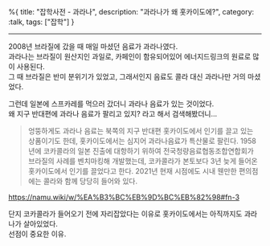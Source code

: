 %{
title: "잡학사전 - 과라나",
description: "과라나가 왜 홋카이도에?",
category: :talk,
tags: ["잡학"]
}

---

2008년 브라질에 갔을 때 매일 마셨던 음료가 과라나였다.\
과라나는 브라질이 원산지인 과일로, 카페인이 함유되어있어 에너지드링크의 원료로 많이 사용된다.\
그 때 브라질은 반미 분위기가 있었고, 그래서인지 음료도 콜라 대신 과라나만 거의 마셨었다.

그런데 일본에 스프카레를 먹으러 갔더니 과라나 음료가 있는 것이었다.\
왜 지구 반대편에 과라나 음료가 팔리고 있지? 라고 해서 검색해봤더니...

> 엉뚱하게도 과라나 음료는 북쪽의 지구 반대편 홋카이도에서 인기를 끌고 있는 상품이기도 한데, 홋카이도에서는 심지어 과라나음료가 특산물로 팔린다. 1958년에 코카콜라의 일본 진출에 대항하기 위하여 전국청량음료협동조합연합회가 브라질의 사례를 벤치마킹해 개발했는데, 코카콜라가 본토보다 3년 늦게 들어온 홋카이도에서 인기를 끌었다고 한다. 2021년 현재 시점에도 시내 웬만한 편의점에는 콜라와 함께 당당히 들어와 있다.

https://namu.wiki/w/%EA%B3%BC%EB%9D%BC%EB%82%98#fn-3

단지 코카콜라가 들어오기 전에 자리잡았다는 이유로 홋카이도에서는 아직까지도 과라나가 살아있었다.\
선점이 중요한 이유.
